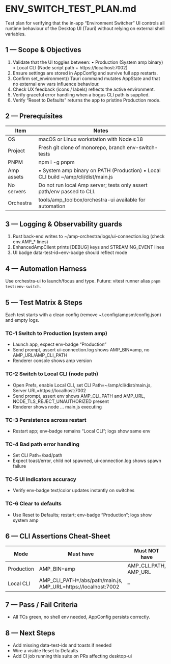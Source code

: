 # ENV_SWITCH_TEST_PLAN.md
Test plan for verifying that the in-app “Environment Switcher” UI controls all runtime behaviour of the Desktop UI (Tauri) without relying on external shell variables.

## 1 — Scope & Objectives
1. Validate that the UI toggles between:
   • Production (System amp binary)
   • Local CLI (Node script path + https://localhost:7002)
2. Ensure settings are stored in AppConfig and survive full app restarts.
3. Confirm set_environment() Tauri command mutates AppState and that no external env vars influence behaviour.
4. Check UX feedback (icons / labels) reflects the active environment.
5. Verify graceful error handling when a bogus CLI path is supplied.
6. Verify “Reset to Defaults” returns the app to pristine Production mode.

## 2 — Prerequisites

| Item | Notes |
| --- | --- |
| OS | macOS or Linux workstation with Node ≥18 |
| Project | Fresh git clone of monorepo, branch env-switch-tests |
| PNPM | npm i -g pnpm |
| Amp assets | • System amp binary on PATH (Production) • Local CLI build ~/amp/cli/dist/main.js |
| No servers | Do not run local Amp server; tests only assert path/env passed to CLI. |
| Orchestra | tools/amp_toolbox/orchestra-ui available for automation |

## 3 — Logging & Observability guards

1. Rust back-end writes to ~/amp-orchestra/logs/ui-connection.log (check env.AMP_* lines)
2. EnhancedAmpClient prints [DEBUG] keys and STREAMING_EVENT lines
3. UI badge data-test-id=env-badge should reflect mode

## 4 — Automation Harness

Use orchestra-ui to launch/focus and type. Future: vitest runner alias `pnpm test:env-switch`.

## 5 — Test Matrix & Steps

Each test starts with a clean config (remove ~/.config/ampsm/config.json) and empty logs.

### TC-1 Switch to Production (system amp)
- Launch app, expect env-badge “Production”
- Send prompt, assert ui-connection.log shows AMP_BIN=amp, no AMP_URL/AMP_CLI_PATH
- Renderer console shows amp version

### TC-2 Switch to Local CLI (node path)
- Open Prefs, enable Local CLI, set CLI Path=~/amp/cli/dist/main.js, Server URL=https://localhost:7002
- Send prompt, assert env shows AMP_CLI_PATH and AMP_URL, NODE_TLS_REJECT_UNAUTHORIZED present
- Renderer shows node … main.js executing

### TC-3 Persistence across restart
- Restart app; env-badge remains “Local CLI”; logs show same env

### TC-4 Bad path error handling
- Set CLI Path=/bad/path
- Expect toast/error, child not spawned, ui-connection.log shows spawn failure

### TC-5 UI indicators accuracy
- Verify env-badge text/color updates instantly on switches

### TC-6 Clear to defaults
- Use Reset to Defaults; restart; env-badge “Production”; logs show system amp

## 6 — CLI Assertions Cheat-Sheet

| Mode | Must have | Must NOT have |
| --- | --- | --- |
| Production | AMP_BIN=amp | AMP_CLI_PATH, AMP_URL |
| Local CLI | AMP_CLI_PATH=/abs/path/main.js, AMP_URL=https://localhost:7002 | – |

## 7 — Pass / Fail Criteria
- All TCs green, no shell env needed, AppConfig persists correctly.

## 8 — Next Steps
- Add missing data-test-ids and toasts if needed
- Wire a visible Reset to Defaults
- Add CI job running this suite on PRs affecting desktop-ui
